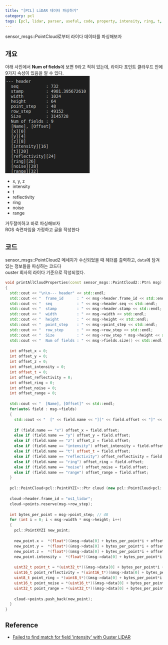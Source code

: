 ```yaml
---
title: "[PCL] LiDAR 데이터 파싱하기"
category: pcl
tags: [pcl, lidar, parser, useful, code, property, intensity, ring, t, timestamp, reflectivity, velodyne, ouster, robosense]
---
```


sensor_msgs::PointCloud로부터 라이다 데이터를 파싱해보자


## 개요

아래 사진에서 **Num of fields**에 보면 9라고 적혀 있는데, 라이다 포인트 클라우드 안에 9가지 속성이 있음을 알 수 있다. <br/>
![](/assets/img/pcl/Selection_001.png)

* x, y, z
* intensity
* t
* reflectivity
* ring
* noise
* range

거두절미하고 바로 파싱해보자 <br/>
ROS 숙련자임을 가정하고 글을 작성한다 <br/>


## 코드

sensor_msgs::PointCloud2 메세지가 수신되었을 때 헤더를 출력하고, `data`에 담겨있는 정보들을 파싱하는 코드다 <br/>
ouster 회사의 라이다 기준으로 작성되었다. <br/>

~~~c++
void printAllCloudProperties(const sensor_msgs::PointCloud2::Ptr& msg)
{
  std::cout << "\n\n--- header" << std::endl;
  std::cout << "  frame_id      : " << msg->header.frame_id << std::endl;
  std::cout << "  seq           : " << msg->header.seq << std::endl;
  std::cout << "  stamp         : " << msg->header.stamp << std::endl;
  std::cout << "  width         : " << msg->width << std::endl;
  std::cout << "  height        : " << msg->height << std::endl;
  std::cout << "  point_step    : " << msg->point_step << std::endl;
  std::cout << "  row_step      : " << msg->row_step << std::endl;
  std::cout << "  Size          : " << msg->row_step * msg->height << std::endl;
  std::cout << "  Num of fields : " << msg->fields.size() << std::endl;

  int offset_x = 0;
  int offset_y = 0;
  int offset_z = 0;
  int offset_intensity = 0;
  int offset_t = 0;
  int offset_reflectivity = 0;
  int offset_ring = 0;
  int offset_noise = 0;
  int offset_range = 0;

  std::cout << "  [Name], [Offset]" << std::endl;
  for(auto& field : msg->fields)
  {
    std::cout << "  [" << field.name << "][" << field.offset << "]" << std::endl;

    if (field.name == "x") offset_x = field.offset;
    else if (field.name == "y") offset_y = field.offset;
    else if (field.name == "z") offset_z = field.offset;
    else if (field.name == "intensity") offset_intensity = field.offset;
    else if (field.name == "t") offset_t = field.offset;
    else if (field.name == "reflectivity") offset_reflectivity = field.offset;
    else if (field.name == "ring") offset_ring = field.offset;
    else if (field.name == "noise") offset_noise = field.offset;
    else if (field.name == "range") offset_range = field.offset;
  }

  pcl::PointCloud<pcl::PointXYZI>::Ptr cloud (new pcl::PointCloud<pcl::PointXYZI>());

  cloud->header.frame_id = "os1_lidar";
  cloud->points.reserve(msg->row_step);

  int bytes_per_point = msg->point_step; // 48
  for (int i = 0; i < msg->width * msg->height; i++)
  {
    pcl::PointXYZI new_point;

    new_point.x =  *(float*)(&msg->data[0] + bytes_per_point*i + offset_x);
    new_point.y =  *(float*)(&msg->data[0] + bytes_per_point*i + offset_y);
    new_point.z =  *(float*)(&msg->data[0] + bytes_per_point*i + offset_z);
    new_point.intensity =  *(float*)(&msg->data[0] + bytes_per_point*i + offset_intensity);

    uint32_t point_t = *(uint32_t*)(&msg->data[0] + bytes_per_point*i + offset_t);
    uint16_t point_reflectivity = *(uint16_t*)(&msg->data[0] + bytes_per_point*i + offset_reflectivity);
    uint8_t point_ring = *(uint8_t*)(&msg->data[0] + bytes_per_point*i + offset_ring);
    uint16_t point_noise = *(uint16_t*)(&msg->data[0] + bytes_per_point*i + offset_noise);
    uint32_t point_range = *(uint32_t*)(&msg->data[0] + bytes_per_point*i + offset_range);
    
    cloud->points.push_back(new_point);
  }
}
~~~

## Reference
* [Failed to find match for field 'intensity' with Ouster LIDAR](https://answers.ros.org/question/307881/failed-to-find-match-for-field-intensity-with-ouster-lidar/)